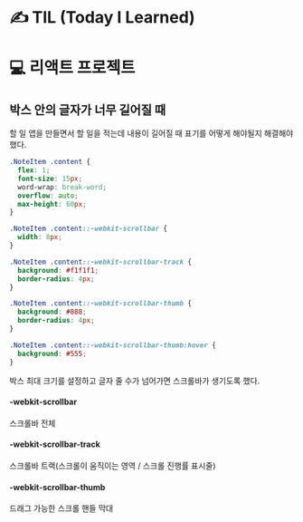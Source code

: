 # ✍ TIL (Today I Learned)

# 💻 리액트 프로젝트
## 박스 안의 글자가 너무 길어질 때
할 일 앱을 만들면서 할 일을 적는데 내용이 길어질 때 표기를 어떻게 해야될지 해결해야 했다.

```css
.NoteItem .content {
  flex: 1;
  font-size: 15px;
  word-wrap: break-word;
  overflow: auto;
  max-height: 60px;
}

.NoteItem .content::-webkit-scrollbar {
  width: 8px;
}

.NoteItem .content::-webkit-scrollbar-track {
  background: #f1f1f1;
  border-radius: 4px;
}

.NoteItem .content::-webkit-scrollbar-thumb {
  background: #888;
  border-radius: 4px;
}

.NoteItem .content::-webkit-scrollbar-thumb:hover {
  background: #555;
}
```
박스 최대 크기를 설정하고 글자 줄 수가 넘어가면 스크롤바가 생기도록 했다.

#### -webkit-scrollbar
스크롤바 전체

#### -webkit-scrollbar-track
스크롤바 트랙(스크롤이 움직이는 영역 / 스크롤 진행률 표시줄)

#### -webkit-scrollbar-thumb
드래그 가능한 스크롤 핸들 막대
